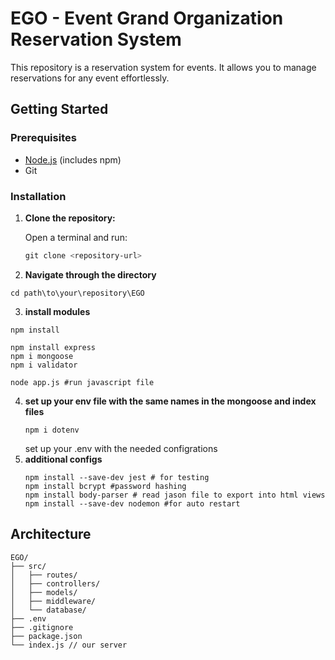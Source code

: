 # EGO - Event Grand Organization Reservation System

This repository is a reservation system for events. It allows you to manage reservations for any event effortlessly.

## Getting Started

### Prerequisites

- [Node.js](https://nodejs.org/) (includes npm)
- Git

### Installation

1. **Clone the repository:**

   Open a terminal and run:

   ```powershell
   git clone <repository-url>

   ```

2. **Navigate through the directory**

```
cd path\to\your\repository\EGO
```

3. **install modules**

```
npm install

npm install express
npm i mongoose
npm i validator

node app.js #run javascript file
```

4. **set up your env file with the same names in the mongoose and index files**
   ```
   npm i dotenv
   ```
   set up your .env with the needed configrations
5. **additional configs**
   ```
   npm install --save-dev jest # for testing
   npm install bcrypt #password hashing
   npm install body-parser # read jason file to export into html views
   npm install --save-dev nodemon #for auto restart
   ```

## Architecture
```
EGO/
├── src/
│   ├── routes/
│   ├── controllers/
│   ├── models/
│   ├── middleware/
│   └── database/
├── .env
├── .gitignore
├── package.json
└── index.js // our server
```
